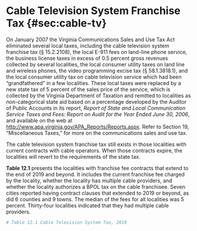 # Cable Television System Franchise Tax {#sec:cable-tv}

On January 2007 the Virginia Communications Sales and Use Tax Act eliminated several local taxes, including the cable television system franchise tax (§ 15.2.2108), the local E-911 fees on land-line phone service, the business license taxes in excess of 0.5 percent gross revenues collected by several localities, the local consumer utility taxes on land line and wireless phones, the video programming excise tax (§ 58.1.3818.1), and the local consumer utility tax on cable television service which had been “grandfathered” in a few localities. These local taxes were replaced by a new state tax of 5 percent of the sales price of the service, which is collected by the Virginia Department of Taxation and remitted to localities as non-categorical state aid based on a percentage developed by the Auditor of Public Accounts in its report, *Report of State and Local Communication Service Taxes and Fees: Report on Audit for the Year Ended June 30, 2006*, and available on the web at http://www.apa.virginia.gov/APA_Reports/Reports.aspx. Refer to Section 19, “Miscellaneous Taxes,” for more on the communications sales and use tax.

The cable television system franchise tax still exists in those localities with current contracts with cable operators. When those contracts expire, the localities will revert to the requirements of the state tax.

**Table 12.1** presents the localities with franchise fee contracts that extend to the end of 2019 and beyond. It includes the current franchise fee charged by the locality, whether the locality has multiple cable providers, and whether the locality authorizes a BPOL tax on the cable franchisee. Seven cities reported having contract clauses that extended to 2019 or beyond, as did 6 counties and 9 towns. The median of the fees for all localities was 5 percent. Thirty-four localities indicated that they had multiple cable providers.


```r
# Table 12.1 Cable Television System Tax, 2019
```
